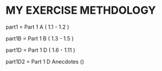 # MY EXERCISE METHDOLOGY
part1 = Part 1 A ( 1.1 - 1.2 )

part1B = Part 1 B ( 1.3 - 1.5 )

part1D = Part 1 D ( 1.6 - 1.11 )

part1D2 = Part 1 D Anecdotes ()
